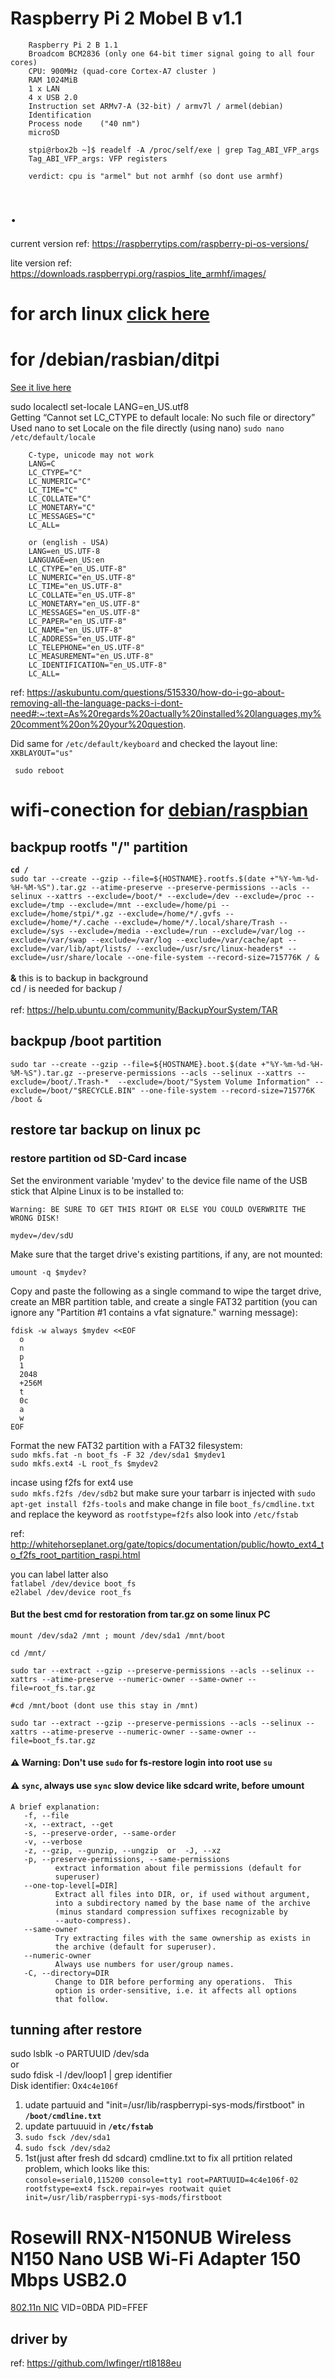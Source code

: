 # Raspberry Pi 2 Mobel B v1.1

        Raspberry Pi 2 B 1.1
        Broadcom BCM2836 (only one 64-bit timer signal going to all four cores)
        CPU: 900MHz (quad-core Cortex-A7 cluster )
        RAM 1024MiB
        1 x LAN	
        4 x USB 2.0
        Instruction set	ARMv7-A (32-bit) / armv7l / armel(debian)
        Identification
        Process node	("40 nm")
        microSD	

        stpi@rbox2b ~]$ readelf -A /proc/self/exe | grep Tag_ABI_VFP_args
        Tag_ABI_VFP_args: VFP registers
        
        verdict: cpu is "armel" but not armhf (so dont use armhf)
        


# .


current version ref: https://raspberrytips.com/raspberry-pi-os-versions/

lite version ref: https://downloads.raspberrypi.org/raspios_lite_armhf/images/

# for arch linux [click here](arhlinux.raspi2.md)
# for /debian/rasbian/ditpi

[See it live here](https://kdm6389.github.io/rbox2b.local/)

sudo localectl set-locale LANG=en_US.utf8</br>
Getting “Cannot set LC_CTYPE to default locale: No such file or directory” Used nano to set Locale on the file directly (using nano) `sudo nano /etc/default/locale`

        C-type, unicode may not work 
        LANG=C
        LC_CTYPE="C"
        LC_NUMERIC="C"
        LC_TIME="C"
        LC_COLLATE="C"
        LC_MONETARY="C"
        LC_MESSAGES="C"
        LC_ALL=
        
        or (english - USA)
        LANG=en_US.UTF-8
        LANGUAGE=en_US:en
        LC_CTYPE="en_US.UTF-8"
        LC_NUMERIC="en_US.UTF-8"
        LC_TIME="en_US.UTF-8"
        LC_COLLATE="en_US.UTF-8"
        LC_MONETARY="en_US.UTF-8"
        LC_MESSAGES="en_US.UTF-8"
        LC_PAPER="en_US.UTF-8"
        LC_NAME="en_US.UTF-8"
        LC_ADDRESS="en_US.UTF-8"
        LC_TELEPHONE="en_US.UTF-8"
        LC_MEASUREMENT="en_US.UTF-8"
        LC_IDENTIFICATION="en_US.UTF-8"
        LC_ALL=

ref: https://askubuntu.com/questions/515330/how-do-i-go-about-removing-all-the-language-packs-i-dont-need#:~:text=As%20regards%20actually%20installed%20languages,my%20comment%20on%20your%20question.

    

Did same for `/etc/default/keyboard` and checked the layout line: `XKBLAYOUT="us"`

     sudo reboot





# wifi-conection for [debian/raspbian](wifi-debian.md)




## backpup rootfs "/" partition
__`cd /`__ </br> `sudo tar --create --gzip --file=${HOSTNAME}.rootfs.$(date +"%Y-%m-%d-%H-%M-%S").tar.gz --atime-preserve --preserve-permissions --acls --selinux --xattrs --exclude=/boot/* --exclude=/dev --exclude=/proc --exclude=/tmp --exclude=/mnt --exclude=/home/pi --exclude=/home/stpi/*.gz --exclude=/home/*/.gvfs --exclude=/home/*/.cache --exclude=/home/*/.local/share/Trash --exclude=/sys --exclude=/media --exclude=/run --exclude=/var/log --exclude=/var/swap --exclude=/var/log --exclude=/var/cache/apt --exclude=/var/lib/apt/lists/ --exclude=/usr/src/linux-headers* --exclude=/usr/share/locale --one-file-system --record-size=715776K / &` </br> </br>
__&__ this is to backup in background </br>
cd / is needed for backup / </br>
 </br>
ref: https://help.ubuntu.com/community/BackupYourSystem/TAR </br>

## backpup /boot partition

`sudo tar --create --gzip --file=${HOSTNAME}.boot.$(date +"%Y-%m-%d-%H-%M-%S").tar.gz --preserve-permissions --acls --selinux --xattrs --exclude=/boot/.Trash-*  --exclude=/boot/"System Volume Information" --exclude=/boot/"$RECYCLE.BIN" --one-file-system --record-size=715776K /boot &`

## restore tar backup on linux pc
  ### restore partition od SD-Card incase
  Set the environment variable 'mydev' to the device file name of the USB stick that Alpine Linux is to be installed to:

    Warning: BE SURE TO GET THIS RIGHT OR ELSE YOU COULD OVERWRITE THE WRONG DISK!

    mydev=/dev/sdU

Make sure that the target drive's existing partitions, if any, are not mounted:

    umount -q $mydev?

Copy and paste the following as a single command to wipe the target drive, create an MBR partition table, and create a single FAT32 partition (you can ignore any "Partition #1 contains a vfat signature." warning message):

    fdisk -w always $mydev <<EOF
      o
      n
      p
      1
      2048
      +256M
      t
      0c
      a
      w
    EOF

Format the new FAT32 partition with a FAT32 filesystem:</br>
`sudo mkfs.fat -n boot_fs -F 32 /dev/sda1 $mydev1`</br>
`sudo mkfs.ext4 -L root_fs $mydev2` 

incase using f2fs for ext4 use </br>
`sudo mkfs.f2fs /dev/sdb2` but make sure your tarbarr is injected with `sudo apt-get install f2fs-tools` and make change in file `boot_fs/cmdline.txt` and replace the keyword as `rootfstype=f2fs` also look into `/etc/fstab`

ref: http://whitehorseplanet.org/gate/topics/documentation/public/howto_ext4_to_f2fs_root_partition_raspi.html

you can label latter also</br>
`fatlabel /dev/device boot_fs`</br>
`e2label /dev/device root_fs`</br>

#### But the best cmd for restoration from tar.gz on some linux PC
`mount /dev/sda2 /mnt ; mount /dev/sda1 /mnt/boot`

`cd /mnt/`

`sudo tar --extract --gzip --preserve-permissions --acls --selinux --xattrs --atime-preserve --numeric-owner --same-owner --file=root_fs.tar.gz`<br>

`#cd /mnt/boot (dont use this stay in /mnt)`

`sudo tar --extract --gzip --preserve-permissions --acls --selinux --xattrs --atime-preserve --numeric-owner --same-owner --file=boot_fs.tar.gz`<br>

#### ⚠️ **Warning:** Don't use `sudo` for fs-restore login into root use `su` 

#### ⚠️ `sync`, always use `sync` slow device like sdcard write, before umount 



    A brief explanation:
       -f, --file
       -x, --extract, --get
       -s, --preserve-order, --same-order
       -v, --verbose
       -z, --gzip, --gunzip, --ungzip  or  -J, --xz
       -p, --preserve-permissions, --same-permissions
              extract information about file permissions (default for
              superuser)
       --one-top-level[=DIR]
              Extract all files into DIR, or, if used without argument,
              into a subdirectory named by the base name of the archive
              (minus standard compression suffixes recognizable by
              --auto-compress).
       --same-owner
              Try extracting files with the same ownership as exists in
              the archive (default for superuser).
       --numeric-owner
              Always use numbers for user/group names.
       -C, --directory=DIR
              Change to DIR before performing any operations.  This
              option is order-sensitive, i.e. it affects all options
              that follow.

## tunning after restore 
sudo lsblk -o PARTUUID /dev/sda</br>
or</br>
sudo fdisk -l /dev/loop1 | grep identifier</br>
Disk identifier: 0x`4c4e106f`</br>

1. udate partuuid and "init=/usr/lib/raspberrypi-sys-mods/firstboot" in __`/boot/cmdline.txt`__
2. update partuuuid in __`/etc/fstab`__
3. `sudo fsck /dev/sda1`
4. `sudo fsck /dev/sda2`
5. 1st(just after fresh dd sdcard) cmdline.txt to fix all prtition related problem, which looks like this: </br>
   `console=serial0,115200 console=tty1 root=PARTUUID=4c4e106f-02 rootfstype=ext4 fsck.repair=yes rootwait quiet init=/usr/lib/raspberrypi-sys-mods/firstboot`




# Rosewill RNX-N150NUB Wireless N150 Nano USB Wi-Fi Adapter 150 Mbps USB2.0
[802.11n NIC](wifi-debian.md)
VID=0BDA PID=FFEF

## driver by 
ref: https://github.com/lwfinger/rtl8188eu
